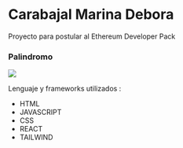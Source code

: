 # Carabajal Marina Debora

Proyecto para postular al Ethereum Developer Pack 

### Palindromo
<img src="https://res.cloudinary.com/deqbqghhq/image/upload/v1742297355/fondoPalindromo_o3vogq.jpg" />

Lenguaje y frameworks utilizados :

- HTML
- JAVASCRIPT
- CSS
- REACT
- TAILWIND
